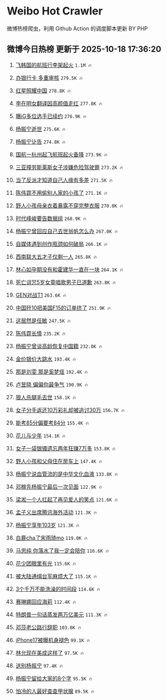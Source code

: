 # Weibo Hot Crawler 



微博热榜爬虫，利用 Github Action 的调度脚本更新 BY PHP 


## 微博今日热榜 更新于 2025-10-18 17:36:20 
1. [飞韩国的航班行李架起火](https://s.weibo.com/weibo?q=%23%E9%A3%9E%E9%9F%A9%E5%9B%BD%E7%9A%84%E8%88%AA%E7%8F%AD%E8%A1%8C%E6%9D%8E%E6%9E%B6%E8%B5%B7%E7%81%AB%23&t=31&band_rank=1&Refer=top) `1.1M 🔥` 

1. [办银行卡 多重审核](https://s.weibo.com/weibo?q=%E5%8A%9E%E9%93%B6%E8%A1%8C%E5%8D%A1%20%E5%A4%9A%E9%87%8D%E5%AE%A1%E6%A0%B8&t=31&band_rank=2&Refer=top) `279.5K 🔥` 

1. [红星照耀中国](https://s.weibo.com/weibo?q=%23%E7%BA%A2%E6%98%9F%E7%85%A7%E8%80%80%E4%B8%AD%E5%9B%BD%23&t=31&band_rank=3&Refer=top) `278.8K 🔥` 

1. [李在明女翻译因高颜值走红](https://s.weibo.com/weibo?q=%23%E6%9D%8E%E5%9C%A8%E6%98%8E%E5%A5%B3%E7%BF%BB%E8%AF%91%E5%9B%A0%E9%AB%98%E9%A2%9C%E5%80%BC%E8%B5%B0%E7%BA%A2%23&t=31&band_rank=4&Refer=top) `277.8K 🔥` 

1. [曝iG多位选手已续约](https://s.weibo.com/weibo?q=%23%E6%9B%9DiG%E5%A4%9A%E4%BD%8D%E9%80%89%E6%89%8B%E5%B7%B2%E7%BB%AD%E7%BA%A6%23&t=31&band_rank=5&Refer=top) `276.9K 🔥` 

1. [杨振宁逝世](https://s.weibo.com/weibo?q=%23%E6%9D%A8%E6%8C%AF%E5%AE%81%E9%80%9D%E4%B8%96%23&t=31&band_rank=6&Refer=top) `275.6K 🔥` 

1. [杨振宁讣告](https://s.weibo.com/weibo?q=%23%E6%9D%A8%E6%8C%AF%E5%AE%81%E8%AE%A3%E5%91%8A%23&t=31&band_rank=7&Refer=top) `274.8K 🔥` 

1. [国航一杭州起飞航班起火备降](https://s.weibo.com/weibo?q=%23%E5%9B%BD%E8%88%AA%E4%B8%80%E6%9D%AD%E5%B7%9E%E8%B5%B7%E9%A3%9E%E8%88%AA%E7%8F%AD%E8%B5%B7%E7%81%AB%E5%A4%87%E9%99%8D%23&t=31&band_rank=8&Refer=top) `273.9K 🔥` 

1. [三亚撞劳斯莱斯女子涉嫌危险驾驶罪](https://s.weibo.com/weibo?q=%23%E4%B8%89%E4%BA%9A%E6%92%9E%E5%8A%B3%E6%96%AF%E8%8E%B1%E6%96%AF%E5%A5%B3%E5%AD%90%E6%B6%89%E5%AB%8C%E5%8D%B1%E9%99%A9%E9%A9%BE%E9%A9%B6%E7%BD%AA%23&t=31&band_rank=9&Refer=top) `273.2K 🔥` 

1. [当了反派才知道自己人缘有多差](https://s.weibo.com/weibo?q=%E5%BD%93%E4%BA%86%E5%8F%8D%E6%B4%BE%E6%89%8D%E7%9F%A5%E9%81%93%E8%87%AA%E5%B7%B1%E4%BA%BA%E7%BC%98%E6%9C%89%E5%A4%9A%E5%B7%AE&t=31&band_rank=10&Refer=top) `271.5K 🔥` 

1. [陈伟霆不用偷别人家的小孩了](https://s.weibo.com/weibo?q=%E9%99%88%E4%BC%9F%E9%9C%86%E4%B8%8D%E7%94%A8%E5%81%B7%E5%88%AB%E4%BA%BA%E5%AE%B6%E7%9A%84%E5%B0%8F%E5%AD%A9%E4%BA%86&t=31&band_rank=11&Refer=top) `271.1K 🔥` 

1. [野人小孩母亲衣着暴露不穿完整衣服](https://s.weibo.com/weibo?q=%23%E9%87%8E%E4%BA%BA%E5%B0%8F%E5%AD%A9%E6%AF%8D%E4%BA%B2%E8%A1%A3%E7%9D%80%E6%9A%B4%E9%9C%B2%E4%B8%8D%E7%A9%BF%E5%AE%8C%E6%95%B4%E8%A1%A3%E6%9C%8D%23&t=31&band_rank=12&Refer=top) `270.0K 🔥` 

1. [时代峰峻要告数据组](https://s.weibo.com/weibo?q=%23%E6%97%B6%E4%BB%A3%E5%B3%B0%E5%B3%BB%E8%A6%81%E5%91%8A%E6%95%B0%E6%8D%AE%E7%BB%84%23&t=31&band_rank=13&Refer=top) `268.9K 🔥` 

1. [杨振宁曾回应自己去世翁帆怎么办](https://s.weibo.com/weibo?q=%23%E6%9D%A8%E6%8C%AF%E5%AE%81%E6%9B%BE%E5%9B%9E%E5%BA%94%E8%87%AA%E5%B7%B1%E5%8E%BB%E4%B8%96%E7%BF%81%E5%B8%86%E6%80%8E%E4%B9%88%E5%8A%9E%23&t=31&band_rank=14&Refer=top) `267.0K 🔥` 

1. [自媒体遇到创作瓶颈如何破局](https://s.weibo.com/weibo?q=%23%E8%87%AA%E5%AA%92%E4%BD%93%E9%81%87%E5%88%B0%E5%88%9B%E4%BD%9C%E7%93%B6%E9%A2%88%E5%A6%82%E4%BD%95%E7%A0%B4%E5%B1%80%23&t=31&band_rank=15&Refer=top) `266.1K 🔥` 

1. [西南联大五才子仅剩一人](https://s.weibo.com/weibo?q=%23%E8%A5%BF%E5%8D%97%E8%81%94%E5%A4%A7%E4%BA%94%E6%89%8D%E5%AD%90%E4%BB%85%E5%89%A9%E4%B8%80%E4%BA%BA%23&t=31&band_rank=16&Refer=top) `265.8K 🔥` 

1. [林心如孕期没有和霍建华一直在一块](https://s.weibo.com/weibo?q=%E6%9E%97%E5%BF%83%E5%A6%82%E5%AD%95%E6%9C%9F%E6%B2%A1%E6%9C%89%E5%92%8C%E9%9C%8D%E5%BB%BA%E5%8D%8E%E4%B8%80%E7%9B%B4%E5%9C%A8%E4%B8%80%E5%9D%97&t=31&band_rank=17&Refer=top) `264.1K 🔥` 

1. [死亡诅咒5岁女童唱歌男子已道歉](https://s.weibo.com/weibo?q=%23%E6%AD%BB%E4%BA%A1%E8%AF%85%E5%92%925%E5%B2%81%E5%A5%B3%E7%AB%A5%E5%94%B1%E6%AD%8C%E7%94%B7%E5%AD%90%E5%B7%B2%E9%81%93%E6%AD%89%23&t=31&band_rank=18&Refer=top) `263.8K 🔥` 

1. [GEN对战T1](https://s.weibo.com/weibo?q=%23GEN%E5%AF%B9%E6%88%98T1%23&t=31&band_rank=19&Refer=top) `263.6K 🔥` 

1. [中国歼10把美国F15的订单挤了](https://s.weibo.com/weibo?q=%23%E4%B8%AD%E5%9B%BD%E6%AD%BC10%E6%8A%8A%E7%BE%8E%E5%9B%BDF15%E7%9A%84%E8%AE%A2%E5%8D%95%E6%8C%A4%E4%BA%86%23&t=31&band_rank=20&Refer=top) `251.9K 🔥` 

1. [这居然是任敏](https://s.weibo.com/weibo?q=%E8%BF%99%E5%B1%85%E7%84%B6%E6%98%AF%E4%BB%BB%E6%95%8F&t=31&band_rank=21&Refer=top) `247.5K 🔥` 

1. [陈伟霆长情](https://s.weibo.com/weibo?q=%23%E9%99%88%E4%BC%9F%E9%9C%86%E9%95%BF%E6%83%85%23&t=31&band_rank=22&Refer=top) `235.2K 🔥` 

1. [杨振宁曾谈高龄恢复中国籍](https://s.weibo.com/weibo?q=%23%E6%9D%A8%E6%8C%AF%E5%AE%81%E6%9B%BE%E8%B0%88%E9%AB%98%E9%BE%84%E6%81%A2%E5%A4%8D%E4%B8%AD%E5%9B%BD%E7%B1%8D%23&t=31&band_rank=23&Refer=top) `232.0K 🔥` 

1. [金价银价大跳水](https://s.weibo.com/weibo?q=%23%E9%87%91%E4%BB%B7%E9%93%B6%E4%BB%B7%E5%A4%A7%E8%B7%B3%E6%B0%B4%23&t=31&band_rank=24&Refer=top) `193.4K 🔥` 

1. [那是刘雯 那是奚梦瑶](https://s.weibo.com/weibo?q=%E9%82%A3%E6%98%AF%E5%88%98%E9%9B%AF%20%E9%82%A3%E6%98%AF%E5%A5%9A%E6%A2%A6%E7%91%B6&t=31&band_rank=25&Refer=top) `192.4K 🔥` 

1. [卢昱晓 偏偏你最争气](https://s.weibo.com/weibo?q=%E5%8D%A2%E6%98%B1%E6%99%93%20%E5%81%8F%E5%81%8F%E4%BD%A0%E6%9C%80%E4%BA%89%E6%B0%94&t=31&band_rank=26&Refer=top) `190.9K 🔥` 

1. [狼人杀腿毛去世](https://s.weibo.com/weibo?q=%23%E7%8B%BC%E4%BA%BA%E6%9D%80%E8%85%BF%E6%AF%9B%E5%8E%BB%E4%B8%96%23&t=31&band_rank=27&Refer=top) `158.1K 🔥` 

1. [女子分手返还10万彩礼却被追讨30万](https://s.weibo.com/weibo?q=%23%E5%A5%B3%E5%AD%90%E5%88%86%E6%89%8B%E8%BF%94%E8%BF%9810%E4%B8%87%E5%BD%A9%E7%A4%BC%E5%8D%B4%E8%A2%AB%E8%BF%BD%E8%AE%A830%E4%B8%87%23&t=31&band_rank=28&Refer=top) `156.7K 🔥` 

1. [能考85分偏要考84分](https://s.weibo.com/weibo?q=%E8%83%BD%E8%80%8385%E5%88%86%E5%81%8F%E8%A6%81%E8%80%8384%E5%88%86&t=31&band_rank=29&Refer=top) `155.4K 🔥` 

1. [花儿与少年](https://s.weibo.com/weibo?q=%E8%8A%B1%E5%84%BF%E4%B8%8E%E5%B0%91%E5%B9%B4&t=31&band_rank=30&Refer=top) `154.1K 🔥` 

1. [女子一袋银镯遗忘两年狂赚7万多](https://s.weibo.com/weibo?q=%23%E5%A5%B3%E5%AD%90%E4%B8%80%E8%A2%8B%E9%93%B6%E9%95%AF%E9%81%97%E5%BF%98%E4%B8%A4%E5%B9%B4%E7%8B%82%E8%B5%9A7%E4%B8%87%E5%A4%9A%23&t=31&band_rank=31&Refer=top) `153.8K 🔥` 

1. [野人小孩和父母住在房车上](https://s.weibo.com/weibo?q=%23%E9%87%8E%E4%BA%BA%E5%B0%8F%E5%AD%A9%E5%92%8C%E7%88%B6%E6%AF%8D%E4%BD%8F%E5%9C%A8%E6%88%BF%E8%BD%A6%E4%B8%8A%23&t=31&band_rank=32&Refer=top) `147.4K 🔥` 

1. [杨振宁说血管流的是中华文化血液](https://s.weibo.com/weibo?q=%23%E6%9D%A8%E6%8C%AF%E5%AE%81%E8%AF%B4%E8%A1%80%E7%AE%A1%E6%B5%81%E7%9A%84%E6%98%AF%E4%B8%AD%E5%8D%8E%E6%96%87%E5%8C%96%E8%A1%80%E6%B6%B2%23&t=31&band_rank=33&Refer=top) `133.8K 🔥` 

1. [邓稼先杨振宁最后一次见面](https://s.weibo.com/weibo?q=%23%E9%82%93%E7%A8%BC%E5%85%88%E6%9D%A8%E6%8C%AF%E5%AE%81%E6%9C%80%E5%90%8E%E4%B8%80%E6%AC%A1%E8%A7%81%E9%9D%A2%23&t=31&band_rank=34&Refer=top) `122.9K 🔥` 

1. [梁淞一个人扛起了再见爱人的笑点](https://s.weibo.com/weibo?q=%E6%A2%81%E6%B7%9E%E4%B8%80%E4%B8%AA%E4%BA%BA%E6%89%9B%E8%B5%B7%E4%BA%86%E5%86%8D%E8%A7%81%E7%88%B1%E4%BA%BA%E7%9A%84%E7%AC%91%E7%82%B9&t=31&band_rank=35&Refer=top) `121.6K 🔥` 

1. [孟子义出席腾讯海外活动](https://s.weibo.com/weibo?q=%E5%AD%9F%E5%AD%90%E4%B9%89%E5%87%BA%E5%B8%AD%E8%85%BE%E8%AE%AF%E6%B5%B7%E5%A4%96%E6%B4%BB%E5%8A%A8&t=31&band_rank=36&Refer=top) `121.3K 🔥` 

1. [杨振宁享年103岁](https://s.weibo.com/weibo?q=%23%E6%9D%A8%E6%8C%AF%E5%AE%81%E4%BA%AB%E5%B9%B4103%E5%B2%81%23&t=31&band_rank=37&Refer=top) `121.3K 🔥` 

1. [白鹿cha了宋雨琦mo](https://s.weibo.com/weibo?q=%23%E7%99%BD%E9%B9%BFcha%E4%BA%86%E5%AE%8B%E9%9B%A8%E7%90%A6mo%23&t=31&band_rank=38&Refer=top) `119.0K 🔥` 

1. [马思纯 你落水了我一定会陪你](https://s.weibo.com/weibo?q=%E9%A9%AC%E6%80%9D%E7%BA%AF%20%E4%BD%A0%E8%90%BD%E6%B0%B4%E4%BA%86%E6%88%91%E4%B8%80%E5%AE%9A%E4%BC%9A%E9%99%AA%E4%BD%A0&t=31&band_rank=39&Refer=top) `116.6K 🔥` 

1. [花少团眼里有光](https://s.weibo.com/weibo?q=%23%E8%8A%B1%E5%B0%91%E5%9B%A2%E7%9C%BC%E9%87%8C%E6%9C%89%E5%85%89%23&t=31&band_rank=40&Refer=top) `115.6K 🔥` 

1. [被大陆通缉台军麻烦大了](https://s.weibo.com/weibo?q=%23%E8%A2%AB%E5%A4%A7%E9%99%86%E9%80%9A%E7%BC%89%E5%8F%B0%E5%86%9B%E9%BA%BB%E7%83%A6%E5%A4%A7%E4%BA%86%23&t=31&band_rank=41&Refer=top) `115.1K 🔥` 

1. [3个千万不能洗澡的时间段](https://s.weibo.com/weibo?q=3%E4%B8%AA%E5%8D%83%E4%B8%87%E4%B8%8D%E8%83%BD%E6%B4%97%E6%BE%A1%E7%9A%84%E6%97%B6%E9%97%B4%E6%AE%B5&t=31&band_rank=42&Refer=top) `114.6K 🔥` 

1. [赛琳娜回应海莉](https://s.weibo.com/weibo?q=%23%E8%B5%9B%E7%90%B3%E5%A8%9C%E5%9B%9E%E5%BA%94%E6%B5%B7%E8%8E%89%23&t=31&band_rank=43&Refer=top) `112.4K 🔥` 

1. [特朗普一句话蒸发两万亿美元](https://s.weibo.com/weibo?q=%E7%89%B9%E6%9C%97%E6%99%AE%E4%B8%80%E5%8F%A5%E8%AF%9D%E8%92%B8%E5%8F%91%E4%B8%A4%E4%B8%87%E4%BA%BF%E7%BE%8E%E5%85%83&t=31&band_rank=44&Refer=top) `111.3K 🔥` 

1. [邓莎老公路行辞职](https://s.weibo.com/weibo?q=%23%E9%82%93%E8%8E%8E%E8%80%81%E5%85%AC%E8%B7%AF%E8%A1%8C%E8%BE%9E%E8%81%8C%23&t=31&band_rank=45&Refer=top) `103.0K 🔥` 

1. [iPhone17被曝机身褪色](https://s.weibo.com/weibo?q=%23iPhone17%E8%A2%AB%E6%9B%9D%E6%9C%BA%E8%BA%AB%E8%A4%AA%E8%89%B2%23&t=31&band_rank=46&Refer=top) `99.1K 🔥` 

1. [林允现在美成这样了](https://s.weibo.com/weibo?q=%E6%9E%97%E5%85%81%E7%8E%B0%E5%9C%A8%E7%BE%8E%E6%88%90%E8%BF%99%E6%A0%B7%E4%BA%86&t=31&band_rank=47&Refer=top) `97.5K 🔥` 

1. [送别杨振宁](https://s.weibo.com/weibo?q=%23%E9%80%81%E5%88%AB%E6%9D%A8%E6%8C%AF%E5%AE%81%23&t=31&band_rank=48&Refer=top) `97.4K 🔥` 

1. [杨振宁留给大家的8个字](https://s.weibo.com/weibo?q=%23%E6%9D%A8%E6%8C%AF%E5%AE%81%E7%95%99%E7%BB%99%E5%A4%A7%E5%AE%B6%E7%9A%848%E4%B8%AA%E5%AD%97%23&t=31&band_rank=49&Refer=top) `95.5K 🔥` 

1. [怕冷的人最好查查甲状腺](https://s.weibo.com/weibo?q=%23%E6%80%95%E5%86%B7%E7%9A%84%E4%BA%BA%E6%9C%80%E5%A5%BD%E6%9F%A5%E6%9F%A5%E7%94%B2%E7%8A%B6%E8%85%BA%23&t=31&band_rank=50&Refer=top) `89.5K 🔥` 

